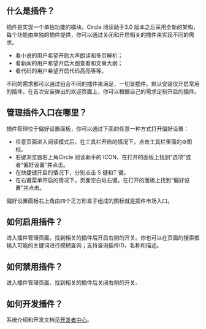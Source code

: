 什么是插件？
------

插件是实现一个单独功能的模块。Circle 阅读助手3.0 版本之后采用全新的架构，每个功能由单独的插件提供，你可以通过关闭和开启相关的插件来实现不同的需求。

*   看小说的用户希望开启大声朗读和多页解析；
*   看新闻的用户希望开启大图查看和文章大纲；
*   看代码的用户希望开启代码高亮等等。

不同的需求都可以通过组合不同的插件来满足，一切皆插件。默认安装仅开启常用的插件，在首次安装弹出的欢迎页面上，你可以根据自己的需求定制开启的插件。

管理插件入口在哪里？
----------

插件管理位于偏好设置面板，你可以通过下面的任意一种方式打开偏好设置：

*   任意页面进入阅读模式后，在工具栏开启的情况下，点击工具栏里面的⚙️图标。
*   右键浏览器右上角Circle 阅读助手的 ICON，在打开的面板上找到“选项”或者“偏好设置”并点击。
*   在快捷键开启的情况下，分别点击 S 键和T 键。
*   在右键菜单开启的情况下，页面空白处右键，在打开的面板上找到“偏好设置”并点击。

偏好设置面板右上角由四个正方形盒子组成的图标就是插件市场入口。

如何启用插件？
-------

进入插件管理页面，找到相关的插件后开启右侧的开关。你也可以在页面的搜索框输入可能的关键词进行模糊查询；支持查询插件ID，名称和描述。

如何禁用插件？
-------

进入插件管理页面，找到相关的插件后关闭右侧的开关。

如何开发插件？
-------

系统介绍和开发文档见[开发者中心](https://circlereader.com/developer)。